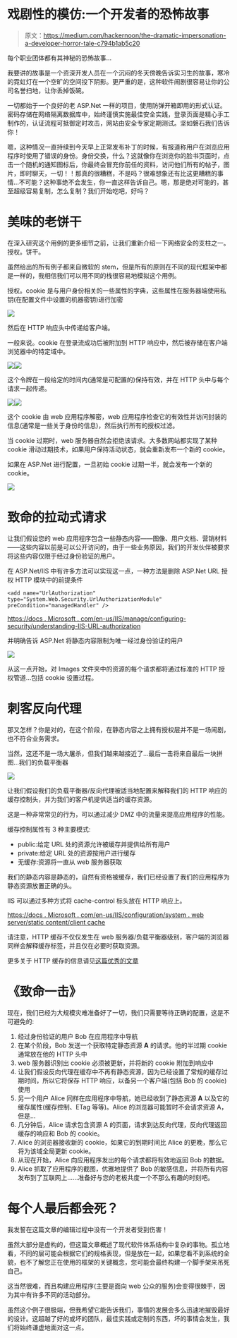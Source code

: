 # 戏剧性的模仿:一个开发者的恐怖故事

> 原文：<https://medium.com/hackernoon/the-dramatic-impersonation-a-developer-horror-tale-c794b1ab5c20>

每个职业团体都有其神秘的恐怖故事…

我要讲的故事是一个资深开发人员在一个沉闷的冬天傍晚告诉实习生的故事，寒冷的霓虹灯在一个空旷的空间投下阴影。更严重的是，这种软件闹剧很容易让你的公司名誉扫地，让你丢掉饭碗。

一切都始于一个良好的老 ASP.Net 一样的项目，使用防弹开箱即用的形式认证。密码存储在网络隔离数据库中，始终谨慎实施最佳安全实践，登录页面是精心手工制作的，认证流程可抵御定时攻击，网站由安全专家定期测试。坚如磐石我们告诉你！

嗯，这种情况一直持续到今天早上正常发布补丁的时候，有报道称用户在浏览应用程序时使用了错误的身份。身份交换，什么？这就像你在浏览你的脸书页面时，点击一个随机的通知图标后，你最终会冒充你前任的资料，访问他们所有的帖子，图片，即时聊天，一切！！那真的很糟糕，不是吗？很难想象还有比这更糟糕的事情…不可能？这种事绝不会发生，你一直这样告诉自己。嗯，那是绝对可能的，甚至超级容易复制，怎么复制？我们开始吃吧，好吗？

# 美味的老饼干

在深入研究这个用例的更多细节之前，让我们重新介绍一下网络安全的支柱之一。授权。饼干。

虽然给出的所有例子都来自微软的 stem，但是所有的原则在不同的现代框架中都是一样的，我相信我们可以用不同的栈很容易地模拟这个用例。

授权。cookie 是与用户身份相关的一些属性的字典，这些属性在服务器端使用私钥(在配置文件中设置的机器密钥)进行加密

![](img/cd951c0c39b7dfaa8d2ae18917926791.png)

然后在 HTTP 响应头中传递给客户端。

一般来说。cookie 在登录流成功后被附加到 HTTP 响应中，然后被存储在客户端浏览器中的特定域中。

![](img/0df0079a2b9085b787fd050b88cca642.png)![](img/541601d4148f2d52f531dc9f8c938698.png)

这个令牌在一段给定的时间内(通常是可配置的)保持有效，并在 HTTP 头中与每个请求一起传递。

![](img/004c9a4c3b3e76d613b6253de500a9dc.png)![](img/fc6c94abf7b61dcb1852622250228293.png)

这个 cookie 由 web 应用程序解密，web 应用程序检查它的有效性并访问封装的信息(通常是一些关于身份的信息)，然后执行所有的授权过滤。

当 cookie 过期时，web 服务器自然会拒绝该请求。大多数网站都实现了某种 cookie 滑动过期技术，如果用户保持活动状态，就会重新发布一个新的 cookie。

如果在 ASP.Net 进行配置，一旦初始 cookie 过期一半，就会发布一个新的 cookie。

![](img/59e92a7997e1faf693846b5bb6fbfe11.png)

# 致命的拉动式请求

让我们假设您的 web 应用程序包含一些静态内容——图像、用户文档、营销材料——这些内容以前是可以公开访问的，由于一些业务原因，我们的开发伙伴被要求将这些内容仅限于经过身份验证的用户。

在 ASP.Net/IIS 中有许多方法可以实现这一点，一种方法是删除 ASP.Net URL 授权 HTTP 模块中的前提条件

```
<add name="UrlAuthorization" type="System.Web.Security.UrlAuthorizationModule" preCondition="managedHandler" />
```

[https://docs . Microsoft . com/en-us/IIS/manage/configuring-security/understanding-IIS-URL-authorization](https://docs.microsoft.com/en-us/iis/manage/configuring-security/understanding-iis-url-authorization)

并明确告诉 ASP.Net 将静态内容限制为唯一经过身份验证的用户

![](img/d7f4827ae6c100f1bdd55187992f1e84.png)

从这一点开始，对 Images 文件夹中的资源的每个请求都将通过标准的 HTTP 授权管道…包括 cookie 设置过程。

# 刺客反向代理

那又怎样？你是对的，在这个阶段，在静态内容之上拥有授权层并不是一场闹剧，也不符合业务需求。

当然，这还不是一场大屠杀，但我们越来越接近了…最后一击将来自最后一块拼图…我们的负载平衡器

![](img/5e89f991b058311ba0dd32e0ba570408.png)

让我们假设我们的负载平衡器/反向代理被适当地配置来解释我们的 HTTP 响应的缓存控制头，并为我们的客户机提供适当的缓存资源。

这是一种非常常见的行为，可以通过减少 DMZ 中的流量来提高应用程序的性能。

缓存控制属性有 3 种主要模式:

*   public:给定 URL 处的资源允许被缓存并提供给所有用户
*   private:给定 URL 处的资源按用户进行缓存
*   无缓存:资源将一直从 web 服务器获取

我们的静态内容是静态的，自然有资格被缓存，我们已经设置了我们的应用程序为静态资源放置正确的头。

IIS 可以通过多种方式将 cache-control 标头放在 HTTP 响应上。

[https://docs . Microsoft . com/en-us/IIS/configuration/system . web server/static content/client cache](https://docs.microsoft.com/en-us/iis/configuration/system.webserver/staticcontent/clientcache)

请注意，HTTP 缓存不仅仅发生在 web 服务器/负载平衡器级别，客户端的浏览器同样会解释缓存标签，并且仅在必要时获取资源。

更多关于 HTTP 缓存的信息请见[这篇优秀的文章](https://developers.google.com/web/fundamentals/performance/optimizing-content-efficiency/http-caching)

# 《致命一击》

现在，我们已经为大规模灾难准备好了一切，我们只需要等待正确的配置，这是不可避免的:

1.  经过身份验证的用户 Bob 在应用程序中导航
2.  在某个阶段，Bob 发送一个获取特定静态资源 **A** 的请求。他的半过期 cookie 通常放在他的 HTTP 头中
3.  web 服务器识别出 cookie 必须被更新，并将新的 cookie 附加到响应中
4.  让我们假设反向代理在缓存中不再有静态资源，因为已经设置了常规的缓存过期时间，所以它将保存 HTTP 响应，以备另一个客户端(包括 Bob 的 cookie)使用
5.  另一个用户 Alice 同样在应用程序中导航，她已经收到了静态资源 **A** 以及它的缓存属性(缓存控制、ETag 等等)。Alice 的浏览器可能暂时不会请求资源 A，但是…
6.  几分钟后，Alice 请求包含资源 A 的页面，请求到达反向代理，反向代理返回缓存的响应和 Bob 的 cookie。
7.  Alice 的浏览器接收新的 cookie，如果它的到期时间比 Alice 的更晚，那么它将为该域全局更新 cookie。
8.  从现在开始，Alice 向应用程序发出的每个请求都将有效地返回 Bob 的数据。
9.  Alice 抓取了应用程序的截图，优雅地提供了 Bob 的敏感信息，并将所有内容发布到了互联网上……准备好与您的老板共度一个不那么有趣的时刻吧。

# 每个人最后都会死？

我发誓在这篇文章的编辑过程中没有一个开发者受到伤害！

虽然大部分是虚构的，但这篇文章概述了现代软件体系结构中复杂的事物。孤立地看，不同的层可能会根据它们的规格表现，但是放在一起，如果您看不到系统的全貌，也不了解您正在使用的框架的关键概念，您可能会最终构建一个脚手架来吊死自己。

这当然很难，而且构建应用程序(主要是面向 web 公众的服务)会变得很棘手，因为其中有许多不同的活动部分。

虽然这个例子很极端，但我希望它能告诉我们，事情的发展会多么迅速地摧毁最好的设计。这超越了好的或坏的团队，最佳实践或定制的东西，坏的事情会发生，我们将始终谦虚地面对这一点。